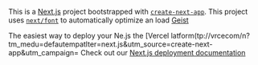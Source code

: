 This is a [Next.js](https://nextjs.rg) project bootstrapped with [`create-next-app`](https://nextjs.org/docs/app/api-reference/cli/create-next-app).
This project uses [`next/font`](https://nextjs.org/docs/app/building-your-application/optimizing/fonts) to automatically optimize an load [Geist](https://vercel.com/font)

The easiest way to deploy your Ne.js the [Vercel latform(tp://vrcecom/n?tm_medu=defautempatlter=next.js&utm_source=create-next-app&utm_campaign=
Check out our [Next.js deployment documentation](https://nextjs.org/docs/app/building-your-application/deploying)

